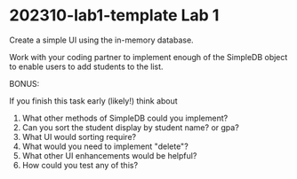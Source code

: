 # 202310-lab1-template Lab 1

Create a simple UI using the in-memory database.

Work with your coding partner to implement enough of the SimpleDB object to enable users to add students to the list.

BONUS:

If you finish this task early (likely!) think about

1. What other methods of SimpleDB could you implement?
2. Can you sort the student display by student name? or gpa? 
3. What UI would sorting require?
4. What would you need to implement "delete"?
5. What other UI enhancements would be helpful?
6. How could you test any of this?
